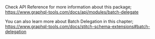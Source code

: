 Check API Reference for more information about this package;
https://www.graphql-tools.com/docs/api/modules/batch-delegate

You can also learn more about Batch Delegation in this chapter;
https://www.graphql-tools.com/docs/stitch-schema-extensions#batch-delegation
